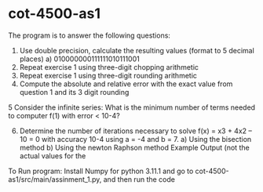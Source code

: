 # cot-4500-as1
The program is to answer the following questions:
1) Use double precision, calculate the resulting values (format to 5 decimal places)
a) 010000000111111010111001
2) Repeat exercise 1 using three-digit chopping arithmetic
3) Repeat exercise 1 using three-digit rounding arithmetic
4) Compute the absolute and relative error with the exact value from question 1 and its 3 digit
rounding

 5 Consider the infinite series: 
What is the minimum number of terms needed to computer f(1) with error < 10-4?

6) Determine the number of iterations necessary to solve f(x) = x3 + 4x2 – 10 = 0 with
accuracy 10-4 using a = -4 and b = 7.
a) Using the bisection method
b) Using the newton Raphson method
Example Output (not the actual values for the 

To Run program: Install Numpy for python 3.11.1 and go to cot-4500-as1/src/main/assinment_1.py, and then run the code 

